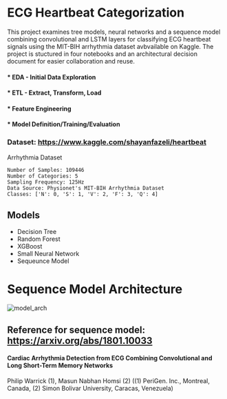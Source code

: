 # ECG Heartbeat Categorization
This project examines tree models, neural networks and a sequence model combining convolutional and LSTM layers for classifying ECG heartbeat signals using the MIT-BIH arrhythmia dataset avbvailable on Kaggle. 
The project is stuctured in four notebooks and an architectural decision document for easier collaboration and reuse. 
#### * EDA - Initial Data Exploration
#### * ETL - Extract, Transform, Load
#### * Feature Engineering
#### * Model Definition/Training/Evaluation


### Dataset: https://www.kaggle.com/shayanfazeli/heartbeat
Arrhythmia Dataset

    Number of Samples: 109446
    Number of Categories: 5
    Sampling Frequency: 125Hz
    Data Source: Physionet's MIT-BIH Arrhythmia Dataset
    Classes: ['N': 0, 'S': 1, 'V': 2, 'F': 3, 'Q': 4]

## Models
* Decision Tree
* Random Forest
* XGBoost
* Small Neural Network
* Sequeunce Model

# Sequence Model Architecture
![model_arch](https://user-images.githubusercontent.com/64613694/128560026-7ea3a892-081a-4ec5-a22d-966dafd45038.png)


## Reference for sequence model: https://arxiv.org/abs/1801.10033 
#### Cardiac Arrhythmia Detection from ECG Combining Convolutional and Long Short-Term Memory Networks
Philip Warrick (1), Masun Nabhan Homsi (2) ((1) PeriGen. Inc., Montreal, Canada, (2) Simon Bolivar University, Caracas, Venezuela)

